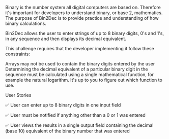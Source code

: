 Binary is the number system all digital computers are based on. Therefore it's important for developers to understand binary, or base 2, mathematics. The purpose of Bin2Dec is to provide practice and understanding of how binary calculations.

Bin2Dec allows the user to enter strings of up to 8 binary digits, 0's and 1's, in any sequence and then displays its decimal equivalent.

This challenge requires that the developer implementing it follow these constraints:

Arrays may not be used to contain the binary digits entered by the user
Determining the decimal equivalent of a particular binary digit in the sequence must be calculated using a single mathematical function, for example the natural logarithm. It's up to you to figure out which function to use.

User Stories

✅ User can enter up to 8 binary digits in one input field

✅ User must be notified if anything other than a 0 or 1 was entered


✅ User views the results in a single output field containing the decimal (base 10) equivalent of the binary number that was entered
